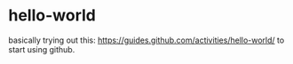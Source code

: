 # hello-world
basically trying out this: https://guides.github.com/activities/hello-world/ to start using github.
